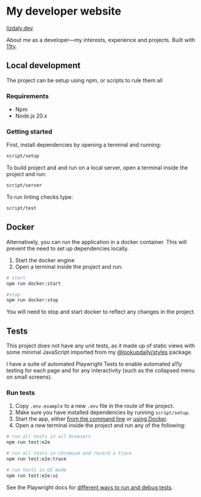 # My developer website

[lizdaly.dev](https://lizdaly.dev/)

About me as a developer—my interests, experience and projects. Built with [11ty](https://www.11ty.dev/).

## Local development

The project can be setup using npm, or scripts to rule them all

### Requirements

- Npm
- Node.js 20.x

### Getting started 

First, install dependencies by opening a terminal and running:

```bash
script/setup
```

To build project and and run on a local server, open a terminal inside the project and run:


```bash
script/server
```

To run linting checks type:

```bash
script/test
```

## Docker

Alternatively, you can run the application in a docker container. This will prevent the need to set up dependencies locally. 

1. Start the docker engine
2. Open a terminal inside the project and run:

```bash
# start
npm run docker:start

#stop
npm run docker:stop
```

You will need to stop and start docker to reflect any changes in the project.

## Tests

This project does not have any unit tests, as it made up of static views with some minimal JavaScript imported from my [@lookupdaily/styles](https://github.com/lookupdaily/styles) package. 

I have a suite of automated Playwright Tests to enable automated a11y testing for each page and for any interactivity (such as the collapsed menu on small screens).

### Run tests

1. Copy `.env.example` to a new `.env` file in the route of the project. 
2. Make sure you have installed dependencies by running `script/setup`.
3. Start the app, either [from the command line](#local-development) or [using Docker](#docker).
4. Open a new terminal inside the project and run any of the following:

```bash
# run all tests in all browsers
npm run test:e2e 

# run all tests in chromium and record a trace
npm run test:e2e:trace

# run tests in UI mode
npm run test:e2e:ui
```

See the Playwright docs for [different ways to run and debug tests](https://playwright.dev/docs/running-tests).